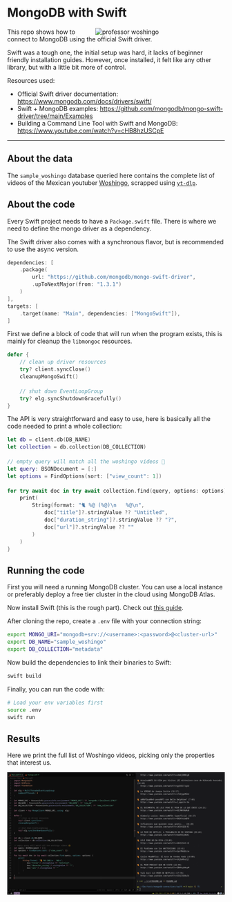 <!-- markdownlint-disable MD033 -->
# MongoDB with Swift

<img align="right" width="300" src="https://media.discordapp.net/attachments/1039031145809055766/1120909024930574367/maxresdefault.png?width=1135&height=638" alt="professor woshingo"/>

This repo shows how to connect to MongoDB using the official Swift driver.

Swift was a tough one, the initial setup was hard, it lacks of beginner friendly
installation guides. However, once installed, it felt like any other library,
but with a little bit more of control.

Resources used:

- Official Swift driver documentation: <https://www.mongodb.com/docs/drivers/swift/>
- Swift + MongoDB examples: <https://github.com/mongodb/mongo-swift-driver/tree/main/Examples>
- Building a Command Line Tool with Swift and MongoDB: <https://www.youtube.com/watch?v=cHB8hzUSCpE>

---

## About the data

The `sample_woshingo` database queried here contains the complete list of
videos of the Mexican youtuber [Woshingo](https://www.youtube.com/@Woshingo), scrapped using [`yt-dlp`](https://github.com/yt-dlp/yt-dlp).

## About the code

Every Swift project needs to have a `Package.swift` file. There is where we
need to define the mongo driver as a dependency.

The Swift driver also comes with a synchronous flavor, but is recommended
to use the async version.

```swift
dependencies: [
    .package(
        url: "https://github.com/mongodb/mongo-swift-driver",
        .upToNextMajor(from: "1.3.1")
    )
],
targets: [
    .target(name: "Main", dependencies: ["MongoSwift"]),
]
```

First we define a block of code that will run when the program exists, this
is mainly for cleanup the `libmongoc` resources.

```swift
defer {
    // clean up driver resources
    try? client.syncClose()
    cleanupMongoSwift()

    // shut down EventLoopGroup
    try? elg.syncShutdownGracefully()
}
```

The API is very straightforward and easy to use, here is basically all
the code needed to print a whole collection:

```swift
let db = client.db(DB_NAME)
let collection = db.collection(DB_COLLECTION)

// empty query will match all the woshingo videos 🥳
let query: BSONDocument = [:]
let options = FindOptions(sort: ["view_count": 1])

for try await doc in try await collection.find(query, options: options) {
    print(
        String(format: "🐈 %@ (%@)\n   %@\n",
            doc["title"]?.stringValue ?? "Untitled",
            doc["duration_string"]?.stringValue ?? "?",
            doc["url"]?.stringValue ?? ""
        )
    )
}
```

## Running the code

First you will need a running MongoDB cluster. You can use a local instance or
preferably deploy a free tier cluster in the cloud using MongoDB Atlas.

Now install Swift (this is the rough part). Check out
[this guide](https://www.swift.org/download/).

After cloning the repo, create a `.env` file with your connection string:

```sh
export MONGO_URI="mongodb+srv://<username>:<password>@<cluster-url>"
export DB_NAME="sample_woshingo"
export DB_COLLECTION="metadata"
```

Now build the dependencies to link their binaries to Swift:

```sh
swift build
```

Finally, you can run the code with:

```sh
# Load your env variables first
source .env
swift run
```

## Results

Here we print the full list of Woshingo videos, picking only the properties that interest us.

![Results screenshot](./screenshot.png)
